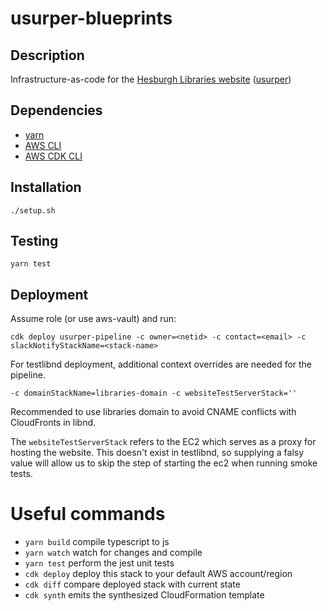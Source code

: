# usurper-blueprints
## Description
Infrastructure-as-code for the [Hesburgh Libraries website](https://library.nd.edu/) ([usurper](https://github.com/ndlib/usurper))

## Dependencies

  * [yarn](https://yarnpkg.com/lang/en/)
  * [AWS CLI](https://aws.amazon.com/cli/)
  * [AWS CDK CLI](https://docs.aws.amazon.com/cdk/latest/guide/tools.html)

## Installation
`./setup.sh`

## Testing
`yarn test`

## Deployment
Assume role (or use aws-vault) and run:
```
cdk deploy usurper-pipeline -c owner=<netid> -c contact=<email> -c slackNotifyStackName=<stack-name>
```
For testlibnd deployment, additional context overrides are needed for the pipeline.
```
-c domainStackName=libraries-domain -c websiteTestServerStack=''
```
Recommended to use libraries domain to avoid CNAME conflicts with CloudFronts in libnd.

The `websiteTestServerStack` refers to the EC2 which serves as a proxy for hosting the website. This doesn't exist in testlibnd, so supplying a falsy value will allow us to skip the step of starting the ec2 when running smoke tests.

# Useful commands

 * `yarn build`   compile typescript to js
 * `yarn watch`   watch for changes and compile
 * `yarn test`    perform the jest unit tests
 * `cdk deploy`      deploy this stack to your default AWS account/region
 * `cdk diff`        compare deployed stack with current state
 * `cdk synth`       emits the synthesized CloudFormation template
